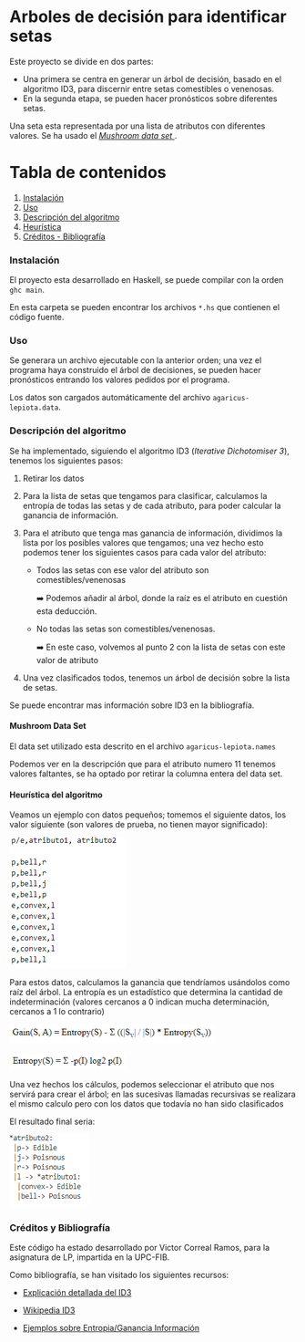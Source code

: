 # Arboles de decisión para identificar setas

Este proyecto se divide en dos partes:

* Una primera se centra en generar un árbol de decisión, basado en el algoritmo ID3, para discernir entre setas comestibles o venenosas.
* En la segunda etapa, se pueden hacer pronósticos sobre diferentes setas.

Una seta esta representada por una lista de atributos con diferentes valores. Se ha usado el [*Mushroom data set* ](https://archive.ics.uci.edu/ml/datasets/Mushroom).

# Tabla de contenidos

1. [Instalación](#Instalación)
2. [Uso](#Uso)
3. [Descripción del algoritmo](#Descripción-del-algoritmo)
4. [Heurística](#Heurística-del-algoritmo)
5. [Créditos - Bibliografía](#Créditos-y-Bibliografía)

### Instalación

El proyecto esta desarrollado en Haskell, se puede compilar con la orden `ghc main`.

En esta carpeta se pueden encontrar los archivos ``*.hs`` que contienen el código fuente.

### Uso

Se generara un archivo ejecutable con la anterior orden; una vez el programa haya construido el árbol de decisiones, se pueden hacer pronósticos entrando los valores pedidos por el programa.

Los datos son cargados automáticamente del archivo `agaricus-lepiota.data`.

### Descripción del algoritmo

Se ha implementado, siguiendo el algoritmo ID3 (*Iterative Dichotomiser 3*), tenemos los siguientes pasos:

1. Retirar los datos 

2. Para la lista de setas que tengamos para clasificar, calculamos la entropía de todas las setas y de cada atributo, para poder calcular la ganancia de información.

3. Para el atributo que tenga mas ganancia de información, dividimos la lista por los posibles valores que tengamos; una vez hecho esto podemos tener los siguientes casos para cada valor del atributo:

   * Todos las setas con ese valor del atributo son comestibles/venenosas 

     :arrow_right: Podemos añadir al árbol, donde la raíz es el atributo en cuestión esta deducción.

   * No todas las setas son comestibles/venenosas. 

     :arrow_right: En este caso, volvemos al punto 2 con la lista de setas con este valor de atributo

4. Una vez clasificados todos, tenemos un árbol de decisión sobre la lista de setas.

Se puede encontrar mas información sobre ID3 en la bibliografía.

#### Mushroom Data Set 

El data set utilizado esta descrito en el archivo `agaricus-lepiota.names`

Podemos ver en la descripción que para el atributo numero 11 tenemos valores faltantes, se ha optado por retirar la columna entera del data set.

#### Heurística del algoritmo

Veamos un ejemplo con datos pequeños; tomemos el siguiente datos, los valor siguiente (son valores de prueba, no tienen mayor significado):



![image-20201121231750004](image-20201121231750004.png)

Para estos datos, calculamos la ganancia que tendríamos usándolos como raíz del árbol. La entropía es un estadístico que determina la cantidad de indeterminación (valores cercanos a 0 indican mucha determinación, cercanos a 1 lo contrario)

![image-20201121231928806](image-20201121231928806.png)

![image-20201121232123595](image-20201121232123595.png)



Una vez hechos los cálculos, podemos seleccionar el atributo que nos servirá para crear el árbol; en las sucesivas llamadas recursivas se realizara el mismo calculo pero con los datos que todavía no han sido clasificados

El resultado final seria:

![image-20201121232518788](image-20201121232518788.png)

### Créditos y Bibliografía

Este código ha estado desarrollado por Victor Correal Ramos, para la asignatura de LP, impartida en la UPC-FIB.

Como bibliografía, se han visitado los siguientes recursos:

* [Explicación detallada del ID3](https://www.kdnuggets.com/2020/01/decision-tree-algorithm-explained.html)

* [Wikipedia ID3](https://en.wikipedia.org/wiki/ID3_algorithm)

* [Ejemplos sobre Entropia/Ganancia Información](https://www.cise.ufl.edu/~ddd/cap6635/Fall-97/Short-papers/2.htm)
